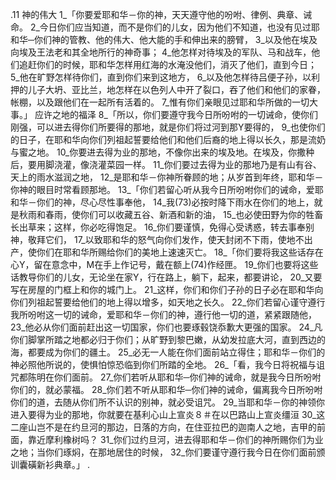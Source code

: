 .11 
神的伟大 
1_「你要爱耶和华－你的神，天天遵守他的吩咐、律例、典章、诫命。 2_今日你们应当知道，而不是你们的儿女，因为他们不知道，也没有见过耶和华─你们神的管教、他的伟大、他大能的手和伸出来的膀臂， 3_以及他在埃及向埃及王法老和其全地所行的神奇事； 4_他怎样对待埃及的军队、马和战车，他们追赶你们的时候，耶和华怎样用红海的水淹没他们，消灭了他们，直到今日； 5_他在旷野怎样待你们，直到你们来到这地方， 6_以及他怎样待吕便子孙，以利押的儿子大坍、亚比兰，地怎样在以色列人中开了裂口，吞了他们和他们的家眷，帐棚，以及跟他们在一起所有活着的。 7_惟有你们亲眼见过耶和华所做的一切大事。」 
应许之地的福泽 
8_「所以，你们要遵守我今日所吩咐的一切诫命，使你们刚强，可以进去得你们所要得的那地，就是你们将过河到那Y要得的， 9_也使你们的日子，在耶和华向你们列祖起誓要给他们和他们后裔的地上得以长久，那是流奶与蜜之地。 10_你要进去得为业的那地，不像你出来的埃及地。在埃及，你撒种后，要用脚浇灌，像浇灌菜园一样。 11_你们要过去得为业的那地乃是有山有谷、天上的雨水滋润之地， 12_是耶和华－你神所眷顾的地；从岁首到年终，耶和华－你神的眼目时常看顾那地。 
13_「你们若留心听从我今日所吩咐你们的诫命，爱耶和华－你们的神，尽心尽性事奉他， 14_我(73)必按时降下雨水在你们的地上，就是秋雨和春雨，使你们可以收藏五谷、新酒和新的油， 15_也必使田野为你的牲畜长出草来；这样，你必吃得饱足。 16_你们要谨慎，免得心受诱惑，转去事奉别神，敬拜它们， 17_以致耶和华的怒气向你们发作，使天封闭不下雨，使地不出产，使你们在耶和华所赐给你们的美地上速速灭亡。 
18_「你们要将我这些话存在心Y，留在意念中，M在手上作记号，戴在额上(74)作经匣。 19_你们也要将这些话教导你们的儿女，无论坐在家Y，行在路上，躺下，起来，都要讲论， 20_又要写在房屋的门框上和你的城门上。 21_这样，你们和你们子孙的日子必在耶和华向你们列祖起誓要给他们的地上得以增多，如天地之长久。 22_你们若留心谨守遵行我所吩咐这一切的诫命，爱耶和华－你们的神，遵行他一切的道，紧紧跟随他， 23_他必从你们面前赶出这一切国家，你们也要琢毂饶忝歉大更强的国家。 24_凡你们脚掌所踏之地都必归于你们；从旷野到黎巴嫩，从幼发拉底大河，直到西边的海，都要成为你们的疆土。 25_必无一人能在你们面前站立得住；耶和华－你们的神必照他所说的，使惧怕惊恐临到你们所踏的全地。 
26_「看，我今日将祝福与诅咒都陈明在你们面前。 27_你们若听从耶和华─你们神的诫命，就是我今日所吩咐你们的，就必蒙福。 28_你们若不听从耶和华─你们神的诫命，偏离我今日所吩咐你们的道，去随从你们所不认识的别神，就必受诅咒。 29_当耶和华－你的神领你进入要得为业的那地，你就要在基利心山上宣炎８＃在以巴路山上宣炎缰洹 30_这二座山岂不是在约旦河的那边，日落的方向，在住亚拉巴的迦南人之地，吉甲的前面，靠近摩利橡树吗？ 31_你们过约旦河，进去得耶和华－你们的神所赐你们为业之地；当你们琢焖，在那地居住的时候， 32_你们要谨守遵行我今日在你们面前颁训囊磺新衫典章。」 
.